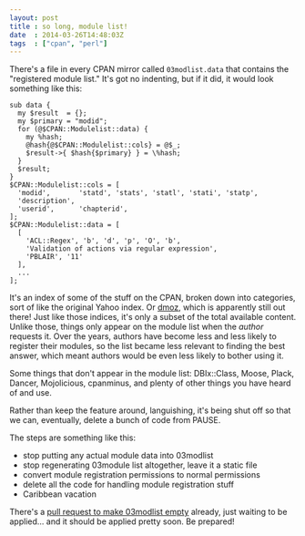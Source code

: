 ```yaml
---
layout: post
title : so long, module list!
date  : 2014-03-26T14:48:03Z
tags  : ["cpan", "perl"]
---
```

There's a file in every CPAN mirror called `03modlist.data` that contains the
"registered module list."  It's got no indenting, but if it did, it would look
something like this:

    sub data {
      my $result  = {};
      my $primary = "modid";
      for (@$CPAN::Modulelist::data) {
        my %hash;
        @hash{@$CPAN::Modulelist::cols} = @$_;
        $result->{ $hash{$primary} } = \%hash;
      }
      $result;
    }
    $CPAN::Modulelist::cols = [
      'modid',       'statd', 'stats', 'statl', 'stati', 'statp',
      'description',
      'userid',      'chapterid',
    ];
    $CPAN::Modulelist::data = [
      [
        'ACL::Regex', 'b', 'd', 'p', 'O', 'b',
        'Validation of actions via regular expression',
        'PBLAIR', '11'
      ],
      ...
    ];

It's an index of some of the stuff on the CPAN, broken down into categories,
sort of like the original Yahoo index.  Or [dmoz](http://dmoz.org/), which is
apparently still out there!  Just like those indices, it's only a subset of the
total available content.  Unlike those, things only appear on the module list
when the *author* requests it.  Over the years, authors have become less and
less likely to register their modules, so the list became less relevant to
finding the best answer, which meant authors would be even less likely to
bother using it.

Some things that don't appear in the module list: DBIx::Class, Moose, Plack,
Dancer, Mojolicious, cpanminus, and plenty of other things you have heard of
and use.

Rather than keep the feature around, languishing, it's being shut off so that
we can, eventually, delete a bunch of code from PAUSE.

The steps are something like this:

* stop putting any actual module data into 03modlist
* stop regenerating 03module list altogether, leave it a static file
* convert module registration permissions to normal permissions
* delete all the code for handling module registration stuff
* Caribbean vacation

There's a [pull request to make 03modlist
empty](https://github.com/andk/pause/pull/37) already, just waiting to be
applied… and it should be applied pretty soon.  Be prepared!

